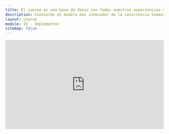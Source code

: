 ```yaml
---
title: El cuerpo es una base de datos con todas nuestras experiencias vividas (Segunda parte)
description: Conocerás el modelo más innovador de la consciencia humana, el sistema de experiencias condensadas, a que tipo de contenidos emocionales se pueden acceder para liberarlos del holograma interno para morir en vida a través de la disolución del ego.
layout: course
module: IV - Implementar
sitemap: false
---
```


<div style="width:100%;height:0px;position:relative;padding-bottom:56.250%;"><iframe src="https://streamable.com/vwwac4" frameborder="0" width="100%" height="100%" allowfullscreen style="width:100%;height:100%;position:absolute;left:0px;top:0px;overflow:hidden;"></iframe></div>